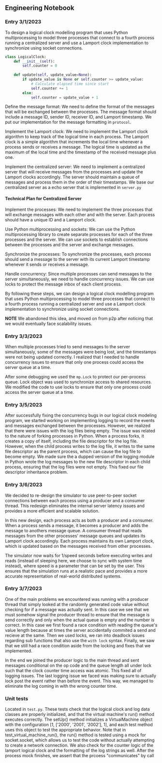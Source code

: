 ## Engineering Notebook

### Entry 3/1/2023

To design a logical clock modelling program that uses Python multiprocessing to model three processes that connect to a fourth process running a centralized server and use a Lamport clock implementation to synchronize using socket connections.

```python
class LogicalClock:
    def __init__(self):
        self.counter = 0
    
    def update(self, update_value=None):
        if update_value is None or self.counter >= update_value:
            # Calculate elapsed time since start
            self.counter += 1
        else:
            self.counter = update_value + 1
```

Define the message format: We need to define the format of the messages that will be exchanged between the processes. The message format should include a message ID, sender ID, receiver ID, and Lamport timestamp. We put our implementation for the message formatting in `protocol`.

Implement the Lamport clock: We need to implement the Lamport clock algorithm to keep track of the logical time in each process. The Lamport clock is a simple algorithm that increments the local time whenever a process sends or receives a message. The logical time is updated as the maximum of the local time and the timestamp of the received message plus one.

Implement the centralized server: We need to implement a centralized server that will receive messages from the processes and update the Lamport clocks accordingly. The server should maintain a queue of messages and process them in the order of their timestamps. We base our centralized server as a echo server that is implemented in `server.py`


#### Technical Plan for Centralized Server

Implement the processes: We need to implement the three processes that will exchange messages with each other and with the server. Each process should have a unique ID and a Lamport clock.

Use Python multiprocessing and sockets: We can use the Python multiprocessing library to create separate processes for each of the three processes and the server. We can use sockets to establish connections between the processes and the server and exchange messages.

Synchronize the processes: To synchronize the processes, each process should send a message to the server with its current Lamport timestamp whenever it sends or receives a message.

Handle concurrency: Since multiple processes can send messages to the server simultaneously, we need to handle concurrency issues. We can use locks to protect the message inbox of each client process. 

By following these steps, we can design a logical clock modelling program that uses Python multiprocessing to model three processes that connect to a fourth process running a centralized server and use a Lamport clock implementation to synchronize using socket connections.

**NOTE** We abandoned this idea, and moved on from p2p after noticing that we would eventually face scalability issues. 

### Entry 3/3/2023

When multiple processes tried to send messages to the server simultaneously, some of the messages were being lost, and the timestamps were not being updated correctly. I realized that I needed to handle concurrency issues to ensure that only one process could access the server queue at a time.

After some debugging we used the `mp.Lock` to protect our per-process queue. Lock object was used to synchronize access to shared resources. We modified the code to use locks to ensure that only one process could access the server queue at a time. 

### Entry 3/5/2023

After successfully fixing the concurrency bugs in our logical clock modeling program, we started working on implementing logging to record the events and messages exchanged between the processes. However, we realized that there were issues with the log files being empty. The issue was related to the nature of forking processes in Python. When a process forks, it creates a copy of itself, including the file descriptor for the log file. However, when the child process writes to the log file, it writes to the same file descriptor as the parent process, which can cause the log file to become empty. We made sure the a dupped version of the logging module in Python wrote the log messages to the new file descriptor in each child process, ensuring that the log files were not empty. This fixed our file descriptor inheritance problem. 

### Entry 3/6/2023

We decided to re-design the simulator to use peer-to-peer socket connections between each process using a producer and a consumer thread. This redesign eliminates the internal server latency issues and provides a more efficient and scalable solution.

In this new design, each process acts as both a producer and a consumer. When a process sends a message, it becomes a producer and adds the message to anothers message queue. A consumer thread that reads messages from the other processes' message queues and updates its Lamport clock accordingly. Each process maintains its own Lamport clock, which is updated based on the messages received from other processes.

The simulator now waits for 1/speed seconds before executing writes and reads (instead of sleeping here, we choose to sync with system time instead), where speed is a parameter that can be set by the user. This ensures that the simulation runs at a realistic pace and provides a more accurate representation of real-world distributed systems.

### Entry 3/7/2023

One of the main problems we encountered was running with a producer thread that simply looked at the randomly generated code value without checking for if a message was actually sent. In this case we see that we must somehow signal the producer thread to ensure that the message is send correctly and only when the actual queue is empty and the number is correct. In this case we first found a race condition with reading the queue's value length because at times the server accidentally commited a send and recieve at the same. Then we used locks, we ran into deadlock issues regarding sub functions that also use the `with lock` syntax. Finally, we saw that we still had a race condition aside from the locking and fixes that we implemented.

In the end we joined the producer logic to the main thread and sent messages conditional on the op code and the queue length all under lock such that the clock counter time access was atomic. This fixed all of logging issues. The last logging issue we faced was making sure to actually lock post the event rather than before the event. This way, we managed to eliminate the log coming in with the wrong counter time. 

### Unit tests

Located in `test.py`. These tests check that the logical clock and log data classes are properly initialized, and that the virtual machine's run() method executes correctly. The setUp() method initializes a VirtualMachine object with the configuration [1, ['2000', '2001', '2002'], 1], and each test method uses this object to test the appropriate behavior. Note that in test_virtual_machine_run(), the run() method is tested using a mock for socket.socket, which allows us to test the code without actually attempting to create a network connection. We also check for the counter logic of the lamport logical clock and the formatting of the log strings as well. After the process mock finishes, we assert that the prcoess "communicates" by call